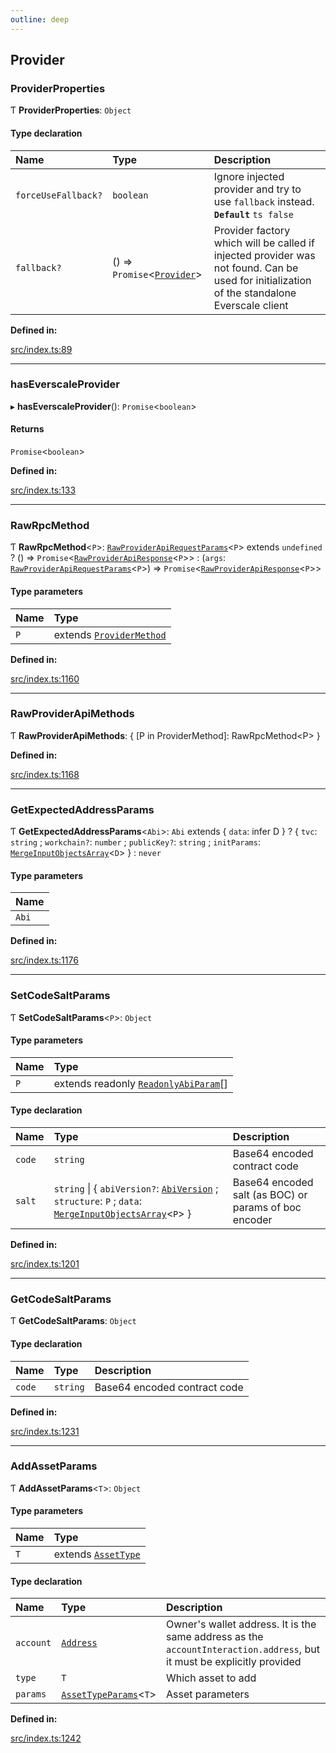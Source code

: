 ```yaml
---
outline: deep
---
```


## Provider

### ProviderProperties

Ƭ **ProviderProperties**: `Object`

#### Type declaration

| Name                | Type                                                   | Description                                                                                                                                 |
| :------------------ | :----------------------------------------------------- | :------------------------------------------------------------------------------------------------------------------------------------------ |
| `forceUseFallback?` | `boolean`                                              | Ignore injected provider and try to use `fallback` instead. **`Default`** `ts false `                                                       |
| `fallback?`         | () => `Promise`<[`Provider`](interfaces/Provider.md)\> | Provider factory which will be called if injected provider was not found. Can be used for initialization of the standalone Everscale client |

**Defined in:**

[src/index.ts:89](https://github.com/Broxus/everscale-inpage-provider/blob/14e397c/src/index.ts#L89)

---

### hasEverscaleProvider

▸ **hasEverscaleProvider**(): `Promise`<`boolean`\>

#### Returns

`Promise`<`boolean`\>

**Defined in:**

[src/index.ts:133](https://github.com/Broxus/everscale-inpage-provider/blob/14e397c/src/index.ts#L133)

---

### RawRpcMethod

Ƭ **RawRpcMethod**<`P`\>: [`RawProviderApiRequestParams`](provider-api.md#rawproviderapirequestparams)<`P`\> extends `undefined` ? () => `Promise`<[`RawProviderApiResponse`](provider-api.md#rawproviderapirequestparams)<`P`\>\> : (`args`: [`RawProviderApiRequestParams`](provider-api.md#rawproviderapirequestparams)<`P`\>) => `Promise`<[`RawProviderApiResponse`](provider-api.md#rawproviderapirequestparams)<`P`\>\>

#### Type parameters

| Name | Type                                                       |
| :--- | :--------------------------------------------------------- |
| `P`  | extends [`ProviderMethod`](provider-api.md#providermethod) |

**Defined in:**

[src/index.ts:1160](https://github.com/Broxus/everscale-inpage-provider/blob/14e397c/src/index.ts#L1160)

---

### RawProviderApiMethods

Ƭ **RawProviderApiMethods**: { [P in ProviderMethod]: RawRpcMethod<P\> }

**Defined in:**

[src/index.ts:1168](https://github.com/Broxus/everscale-inpage-provider/blob/14e397c/src/index.ts#L1168)

---

### GetExpectedAddressParams

Ƭ **GetExpectedAddressParams**<`Abi`\>: `Abi` extends { `data`: infer D } ? { `tvc`: `string` ; `workchain?`: `number` ; `publicKey?`: `string` ; `initParams`: [`MergeInputObjectsArray`](models.md#mergeinputobjectsarray)<`D`\> } : `never`

#### Type parameters

| Name  |
| :---- |
| `Abi` |

**Defined in:**

[src/index.ts:1176](https://github.com/Broxus/everscale-inpage-provider/blob/14e397c/src/index.ts#L1176)

---

### SetCodeSaltParams

Ƭ **SetCodeSaltParams**<`P`\>: `Object`

#### Type parameters

| Name | Type                                                                |
| :--- | :------------------------------------------------------------------ |
| `P`  | extends readonly [`ReadonlyAbiParam`](models.md#readonlyabiparam)[] |

#### Type declaration

| Name   | Type                                                                                                                                                                | Description                                           |
| :----- | :------------------------------------------------------------------------------------------------------------------------------------------------------------------ | :---------------------------------------------------- |
| `code` | `string`                                                                                                                                                            | Base64 encoded contract code                          |
| `salt` | `string` \| { `abiVersion?`: [`AbiVersion`](models.md#abiversion) ; `structure`: `P` ; `data`: [`MergeInputObjectsArray`](models.md#mergeinputobjectsarray)<`P`\> } | Base64 encoded salt (as BOC) or params of boc encoder |

**Defined in:**

[src/index.ts:1201](https://github.com/Broxus/everscale-inpage-provider/blob/14e397c/src/index.ts#L1201)

---

### GetCodeSaltParams

Ƭ **GetCodeSaltParams**: `Object`

#### Type declaration

| Name   | Type     | Description                  |
| :----- | :------- | :--------------------------- |
| `code` | `string` | Base64 encoded contract code |

**Defined in:**

[src/index.ts:1231](https://github.com/Broxus/everscale-inpage-provider/blob/14e397c/src/index.ts#L1231)

---

### AddAssetParams

Ƭ **AddAssetParams**<`T`\>: `Object`

#### Type parameters

| Name | Type                                       |
| :--- | :----------------------------------------- |
| `T`  | extends [`AssetType`](models.md#assettype) |

#### Type declaration

| Name      | Type                                                 | Description                                                                                                            |
| :-------- | :--------------------------------------------------- | :--------------------------------------------------------------------------------------------------------------------- |
| `account` | [`Address`](classes/Address.md)                      | Owner's wallet address. It is the same address as the `accountInteraction.address`, but it must be explicitly provided |
| `type`    | `T`                                                  | Which asset to add                                                                                                     |
| `params`  | [`AssetTypeParams`](models.md#assettypeparams)<`T`\> | Asset parameters                                                                                                       |

**Defined in:**

[src/index.ts:1242](https://github.com/Broxus/everscale-inpage-provider/blob/14e397c/src/index.ts#L1242)

